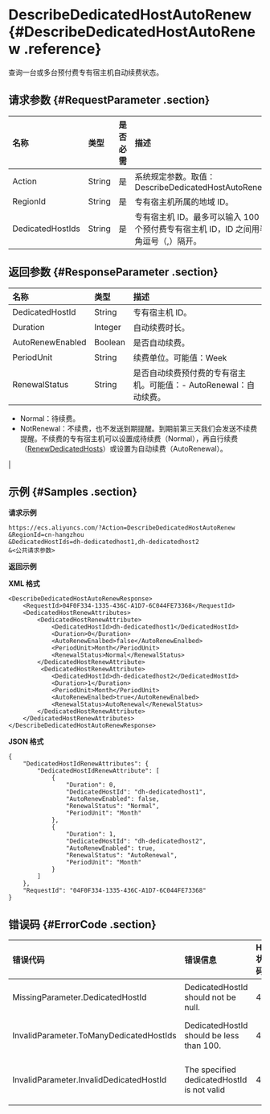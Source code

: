 # DescribeDedicatedHostAutoRenew {#DescribeDedicatedHostAutoRenew .reference}

查询一台或多台预付费专有宿主机自动续费状态。

## 请求参数 {#RequestParameter .section}

|名称|类型|是否必需|描述|
|:-|:-|:---|:-|
|Action|String|是|系统规定参数。取值：DescribeDedicatedHostAutoRenew|
|RegionId|String|是|专有宿主机所属的地域 ID。|
|DedicatedHostIds|String|是|专有宿主机 ID。最多可以输入 100 个预付费专有宿主机 ID，ID 之间用半角逗号（,）隔开。|

## 返回参数 {#ResponseParameter .section}

|名称|类型|描述|
|:-|:-|:-|
|DedicatedHostId|String|专有宿主机 ID。|
|Duration|Integer|自动续费时长。|
|AutoRenewEnabled|Boolean|是否自动续费。|
|PeriodUnit|String|续费单位。可能值：Week | Month|
|RenewalStatus|String|是否自动续费预付费的专有宿主机。可能值：-   AutoRenewal：自动续费。
-   Normal：待续费。
-   NotRenewal：不续费，也不发送到期提醒。到期前第三天我们会发送不续费提醒。不续费的专有宿主机可以设置成待续费（Normal），再自行续费（[RenewDedicatedHosts](cn.zh-CN/API参考/RenewDedicatedHosts.md#)）或设置为自动续费（AutoRenewal）。

|

## 示例 {#Samples .section}

**请求示例** 

```
https://ecs.aliyuncs.com/?Action=DescribeDedicatedHostAutoRenew
&RegionId=cn-hangzhou
&DedicatedHostIds=dh-dedicatedhost1,dh-dedicatedhost2
&<公共请求参数>
```

**返回示例**

**XML 格式**

```
<DescribeDedicatedHostAutoRenewResponse>
    <RequestId>04F0F334-1335-436C-A1D7-6C044FE73368</RequestId>
    <DedicatedHostRenewAttributes>
        <DedicatedHostRenewAttribute>
            <DedicatedHostId>dh-dedicatedhost1</DedicatedHostId>
            <Duration>0</Duration>
            <AutoRenewEnalbed>false</AutoRenewEnalbed>
            <PeriodUnit>Month</PeriodUnit>
            <RenewalStatus>Normal</RenewalStatus>
        </DedicatedHostRenewAttribute>
         <DedicatedHostRenewAttribute>
            <DedicatedHostId>dh-dedicatedhost2</DedicatedHostId>
            <Duration>1</Duration>
            <PeriodUnit>Month</PeriodUnit>
            <AutoRenewEnalbed>true</AutoRenewEnalbed>
            <RenewalStatus>AutoRenewal</RenewalStatus>
        </DedicatedHostRenewAttribute>
    </DedicatedHostRenewAttributes>
</DescribeDedicatedHostAutoRenewResponse>
```

**JSON 格式**

```
{
    "DedicatedHostIdRenewAttributes": {
        "DedicatedHostIdRenewAttribute": [
            {
                "Duration": 0,
                "DedicatedHostId": "dh-dedicatedhost1",
                "AutoRenewEnabled": false,
                "RenewalStatus": "Normal",
                "PeriodUnit": "Month"
            },
            {
                "Duration": 1,
                "DedicatedHostId": "dh-dedicatedhost2",
                "AutoRenewEnabled": true,
                "RenewalStatus": "AutoRenewal",
                "PeriodUnit": "Month"
            }
        ]
    },
    "RequestId": "04F0F334-1335-436C-A1D7-6C044FE73368"
}
```

## 错误码 {#ErrorCode .section}

|错误代码|错误信息|HTTP 状态码|说明|
|:---|:---|:-------|:-|
|MissingParameter.DedicatedHostId|DedicatedHostId should not be null.|403|指定的 DedicatedHostIds 不能为空。|
|InvalidParameter.ToManyDedicatedHostIds|DedicatedHostId should be less than 100.|403|单次最多能指定 100 个专有宿主机 ID。|
|InvalidParameter.InvalidDedicatedHostId|The specified dedicatedHostId is not valid|403|指定参数 DedicatedHostIds 里有无效的专有宿主机 ID。|

